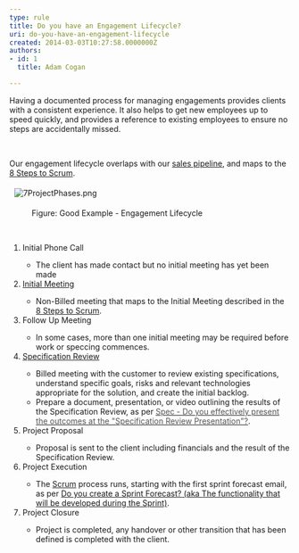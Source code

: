 ```yaml
---
type: rule
title: Do you have an Engagement Lifecycle?
uri: do-you-have-an-engagement-lifecycle
created: 2014-03-03T10:27:58.0000000Z
authors:
- id: 1
  title: Adam Cogan

---
```




<span class='intro'> Having a documented process for managing engagements provides clients with a consistent experience. It also helps to get new employees up to speed quickly, and provides a reference to existing employees to ensure no steps are accidentally missed. </span>

<p>​</p><p>Our engagement lifecycle overlaps with our 
   <a href="/Management/RulesToSuccessfulSalesAndAccountManagement/Pages/The-6-stages-in-the-Sales-Pipeline.aspx">sales pipeline</a>, and maps to the 
   <a href="/Management/RulesToBetterScrumUsingTFS/Pages/8Steps.aspx">8 Steps to Scrum</a>.</p><p>&#160;<img alt="7ProjectPhases.png" src="/Management/RulesToSuccessfulProjects/PublishingImages/7ProjectPhases.png" style="margin&#58;5px;" /></p><dd class="ssw15-rteElement-FigureGood">Figure&#58; Good Example - Engagement Lifecycle</dd><p class="ssw15-rteElement-FigureGood"> 
   <strong><font color="#555555"></font></strong>&#160;</p><ol><li>Initial&#160;Phone Call</li><ul><li>The client has made contact but no initial meeting has yet been made</li></ul><li> 
      <a href="/Management/RulesToSuccessfulSalesAndAccountManagement/Pages/Meetings-Prepare-for-the-Initial-Meeting-.aspx">Initial Meeting</a></li><ul><li>Non-Billed meeting that maps to the Initial Meeting described in the <a href="/Management/RulesToBetterScrumUsingTFS/Pages/8Steps.aspx">8 Steps to Scrum</a>.</li></ul><li>Follow Up Meeting</li><ul><li>In some cases, more than one initial meeting may be required before work or speccing commences.</li></ul><li><a href="/Management/RulestoBetterSpecificationReviews/Pages/Default.aspx">Specification Review</a></li><ul><li>Billed meeting with the customer to review existing specifications, understand specific goals, risks and&#160;relevant technologies appropriate for the solution, and create the initial backlog.</li><li>Prepare a document, presentation, or video outlining the results of the Specification Review,&#160;as per&#160;<a class="accordionHeader" href="/Management/RulestoBetterSpecificationReviews/Pages/SpecificationReviewPresentation.aspx"><font color="#555555">Spec - Do you effectively present the outcomes at the &quot;Specification Review Presentation&quot;?</font></a>.</li></ul><li>Project Proposal</li><ul><li>Proposal is sent to the client including financials and the result of the Specification Review.</li></ul><li>Project Execution</li><ul><li>The <a href="/Management/RulesToBetterScrumUsingTFS/Pages/8Steps.aspx">Scrum</a> process runs, starting with the first sprint forecast email, as per <a href="/Management/RulesToBetterScrumUsingTFS/Pages/Do-you-create-a-Sprint-Forecast-email.aspx">Do you create a Sprint Forecast? (aka The functionality that will be developed during the Sprint)</a>.</li></ul><li>Project Closure</li><ul><li>Project is completed, any handover or other transition&#160;that has been defined&#160;is completed with the client.</li></ul></ol>


